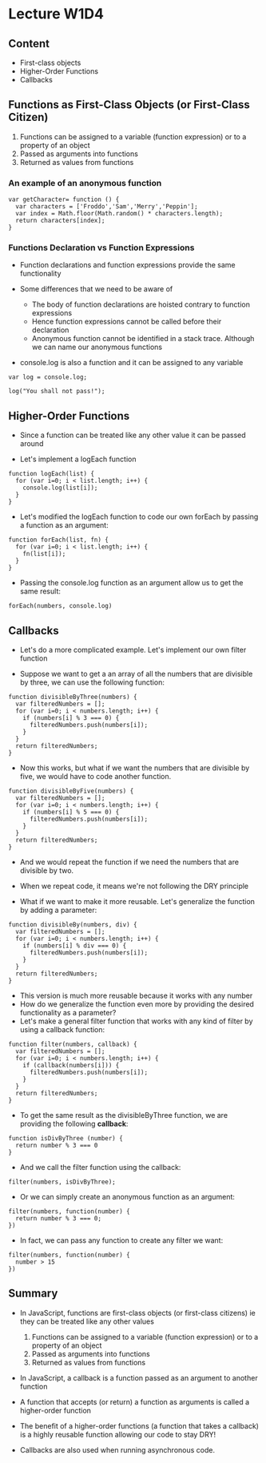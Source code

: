 # Lecture W1D4

## Content

- First-class objects
- Higher-Order Functions
- Callbacks

## Functions as First-Class Objects (or First-Class Citizen)

1. Functions can be assigned to a variable (function expression) or to a property of an object
2. Passed as arguments into functions
3. Returned as values from functions

### An example of an anonymous function

```
var getCharacter= function () {
  var characters = ['Froddo','Sam','Merry','Peppin'];
  var index = Math.floor(Math.random() * characters.length);
  return characters[index];
}
```

### Functions Declaration vs Function Expressions

- Function declarations and function expressions provide the same functionality
- Some differences that we need to be aware of

  - The body of function declarations are hoisted contrary to function expressions
  - Hence function expressions cannot be called before their declaration
  - Anonymous function cannot be identified in a stack trace. Although we can name our anonymous functions

- console.log is also a function and it can be assigned to any variable

```
var log = console.log;

log("You shall not pass!");
```

## Higher-Order Functions

- Since a function can be treated like any other value it can be passed around

- Let's implement a logEach function

```
function logEach(list) {
  for (var i=0; i < list.length; i++) {
    console.log(list[i]);
  }
}
```

- Let's modified the logEach function to code our own forEach by passing a function as an argument:

```
function forEach(list, fn) {
  for (var i=0; i < list.length; i++) {
    fn(list[i]);
  }
}
```

- Passing the console.log function as an argument allow us to get the same result:

```
forEach(numbers, console.log)
```

## Callbacks

- Let's do a more complicated example. Let's implement our own filter function

- Suppose we want to get a an array of all the numbers that are divisible by three, we can use the following function:

```
function divisibleByThree(numbers) {
  var filteredNumbers = [];
  for (var i=0; i < numbers.length; i++) {
    if (numbers[i] % 3 === 0) {
      filteredNumbers.push(numbers[i]);
    }
  }
  return filteredNumbers;
}
```

- Now this works, but what if we want the numbers that are divisible by five, we would have to code another function.

```
function divisibleByFive(numbers) {
  var filteredNumbers = [];
  for (var i=0; i < numbers.length; i++) {
    if (numbers[i] % 5 === 0) {
      filteredNumbers.push(numbers[i]);
    }
  }
  return filteredNumbers;
}
```

- And we would repeat the function if we need the numbers that are divisible by two.
- When we repeat code, it means we're not following the DRY principle

- What if we want to make it more reusable. Let's generalize the function by adding a parameter:

```
function divisibleBy(numbers, div) {
  var filteredNumbers = [];
  for (var i=0; i < numbers.length; i++) {
    if (numbers[i] % div === 0) {
      filteredNumbers.push(numbers[i]);
    }
  }
  return filteredNumbers;
}
```

- This version is much more reusable because it works with any number
- How do we generalize the function even more by providing the desired functionality as a parameter?
- Let's make a general filter function that works with any kind of filter by using a callback function:

```
function filter(numbers, callback) {
  var filteredNumbers = [];
  for (var i=0; i < numbers.length; i++) {
    if (callback(numbers[i])) {
      filteredNumbers.push(numbers[i]);
    }
  }
  return filteredNumbers;
}
```

- To get the same result as the divisibleByThree function, we are providing the following **callback**:

```
function isDivByThree (number) {
  return number % 3 === 0
}
```

- And we call the filter function using the callback:

```
filter(numbers, isDivByThree);
```

- Or we can simply create an anonymous function as an argument:

```
filter(numbers, function(number) {
  return number % 3 === 0;
})
```

- In fact, we can pass any function to create any filter we want:

```
filter(numbers, function(number) {
  number > 15
})
```

## Summary

- In JavaScript, functions are first-class objects (or first-class citizens) ie they can be treated like any other values

  1. Functions can be assigned to a variable (function expression) or to a property of an object
  2. Passed as arguments into functions
  3. Returned as values from functions

- In JavaScript, a callback is a function passed as an argument to another function

- A function that accepts (or return) a function as arguments is called a higher-order function

- The benefit of a higher-order functions (a function that takes a callback) is a highly reusable function allowing our code to stay DRY!

- Callbacks are also used when running asynchronous code.

